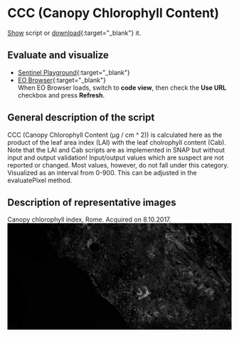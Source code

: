 # CCC (Canopy Chlorophyll Content)

<a href="#" id='togglescript'>Show</a> script or [download](script.js){:target="_blank"} it.
<div id='script_view' style="display:none">
{% highlight javascript %}
{% include_relative script.js %}
{% endhighlight %}
</div>

## Evaluate and visualize
 - [Sentinel Playground](https://apps.sentinel-hub.com/sentinel-playground/?source=S2&lat=43.514198796857976&lng=16.601028442382812&zoom=11&evalscripturl=https://raw.githubusercontent.com/sentinel-hub/custom-scripts/master/sentinel-2/ccc/script.js){:target="_blank"}    
 - [EO Browser](http://apps.sentinel-hub.com/eo-browser/#lat=41.9&lng=12.5&zoom=10&datasource=Sentinel-2%20L1C&time=2017-10-08&preset=CUSTOM&layers=B01,B02,B03&evalscripturl=https://raw.githubusercontent.com/sentinel-hub/custom-scripts/master/sentinel-2/ccc/script.js){:target="_blank"}   
 When EO Browser loads, switch to **code view**, then check the **Use URL** checkbox and press **Refresh**.


## General description of the script

CCC (Canopy Chlorophyll Content (μg / cm ^ 2)) is calculated here as the product of the leaf area index (LAI) with the leaf cholrophyll content (Cab).
Note that the LAI and Cab scripts are as implemented in SNAP but without input and output validation!
Input/output values which are suspect are not reported or changed. Most values, however, do not fall under this category.
Visualized as an interval from 0-900. This can be adjusted in the evaluatePixel method.

## Description of representative images

Canopy chlorophyll index, Rome. Acquired on 8.10.2017.
![Canopy chlorophyll index](fig/fig1.png)


